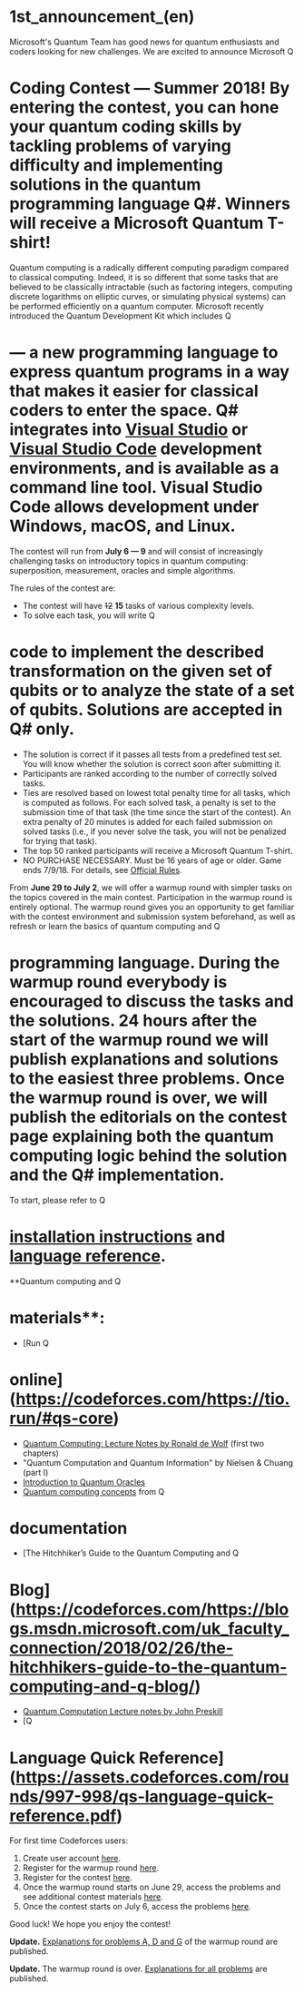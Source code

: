 # 1st_announcement_(en)

Microsoft's Quantum Team has good news for quantum enthusiasts and coders looking for new challenges. We are excited to announce Microsoft Q
# Coding Contest — Summer 2018! By entering the contest, you can hone your quantum coding skills by tackling problems of varying difficulty and implementing solutions in the quantum programming language Q#. Winners will receive a Microsoft Quantum T-shirt! 

Quantum computing is a radically different computing paradigm compared to classical computing. Indeed, it is so different that some tasks that are believed to be classically intractable (such as factoring integers, computing discrete logarithms on elliptic curves, or simulating physical systems) can be performed efficiently on a quantum computer. Microsoft recently introduced the Quantum Development Kit which includes Q
# — a new programming language to express quantum programs in a way that makes it easier for classical coders to enter the space. Q# integrates into [Visual Studio](https://codeforces.com/https://marketplace.visualstudio.com/items?itemName=quantum.DevKit) or [Visual Studio Code](https://codeforces.com/https://marketplace.visualstudio.com/items?itemName=quantum.quantum-devkit-vscode) development environments, and is available as a command line tool. Visual Studio Code allows development under Windows, macOS, and Linux. 

The contest will run from **July 6 — 9** and will consist of increasingly challenging tasks on introductory topics in quantum computing: superposition, measurement, oracles and simple algorithms. 

The rules of the contest are: 

 * The contest will have ~~12~~ **15** tasks of various complexity levels.
* To solve each task, you will write Q
# code to implement the described transformation on the given set of qubits or to analyze the state of a set of qubits. Solutions are accepted in Q# only.
* The solution is correct if it passes all tests from a predefined test set. You will know whether the solution is correct soon after submitting it.
* Participants are ranked according to the number of correctly solved tasks.
* Ties are resolved based on lowest total penalty time for all tasks, which is computed as follows. For each solved task, a penalty is set to the submission time of that task (the time since the start of the contest). An extra penalty of 20 minutes is added for each failed submission on solved tasks (i.e., if you never solve the task, you will not be penalized for trying that task).
* The top 50 ranked participants will receive a Microsoft Quantum T-shirt.
* NO PURCHASE NECESSARY. Must be 16 years of age or older. Game ends 7/9/18. For details, see [Official Rules](https://assets.codeforces.com/rounds/997-998/microsofot-quantum-summer-2018-qs-coding-contest-official-rules.pdf).

From **June 29 to July 2**, we will offer a warmup round with simpler tasks on the topics covered in the main contest. Participation in the warmup round is entirely optional. The warmup round gives you an opportunity to get familiar with the contest environment and submission system beforehand, as well as refresh or learn the basics of quantum computing and Q
# programming language. During the warmup round everybody is encouraged to discuss the tasks and the solutions. **24 hours after the start of the warmup round we will publish explanations and solutions to the easiest three problems.** Once the warmup round is over, we will publish the editorials on the contest page explaining both the quantum computing logic behind the solution and the Q# implementation. 

To start, please refer to Q
# [installation instructions](https://codeforces.com/https://docs.microsoft.com/en-us/quantum/quantum-installconfig) and [language reference](https://codeforces.com/https://docs.microsoft.com/en-us/quantum/). 

**Quantum computing and Q
# materials**:

 * [Run Q
# online](https://codeforces.com/https://tio.run/#qs-core)
* [Quantum Computing: Lecture Notes by Ronald de Wolf](https://codeforces.com/https://homepages.cwi.nl/~rdewolf/qcnotes.pdf) (first two chapters)
* "Quantum Computation and Quantum Information" by Nielsen & Chuang (part I)
* [Introduction to Quantum Oracles](https://codeforces.com/blog/entry/60319)
* [Quantum computing concepts](https://codeforces.com/https://docs.microsoft.com/en-us/quantum/quantum-concepts-1-intro) from Q
# documentation
* [The Hitchhiker’s Guide to the Quantum Computing and Q
# Blog](https://codeforces.com/https://blogs.msdn.microsoft.com/uk_faculty_connection/2018/02/26/the-hitchhikers-guide-to-the-quantum-computing-and-q-blog/)
* [Quantum Computation Lecture notes by John Preskill](https://codeforces.com/http://www.theory.caltech.edu/~preskill/ph219/index.html)
* [Q
# Language Quick Reference](https://assets.codeforces.com/rounds/997-998/qs-language-quick-reference.pdf)

For first time Codeforces users:

 1. Create user account [here](//codeforces.com/register).
2. Register for the warmup round [here](//codeforces.com/contestRegistration/1001).
3. Register for the contest [here](//codeforces.com/contestRegistration/1002).
4. Once the warmup round starts on June 29, access the problems and see additional contest materials [here](//codeforces.com/contest/1001).
5. Once the contest starts on July 6, access the problems [here](//codeforces.com/contest/1002).

Good luck! We hope you enjoy the contest! 

**Update.** [Explanations for problems A, D and G](https://assets.codeforces.com/rounds/997-998/warmup-example-tasks.pdf) of the warmup round are published.

**Update.** The warmup round is over. [Explanations for all problems](https://assets.codeforces.com/rounds/997-998/warmup-editorial.pdf) are published.

